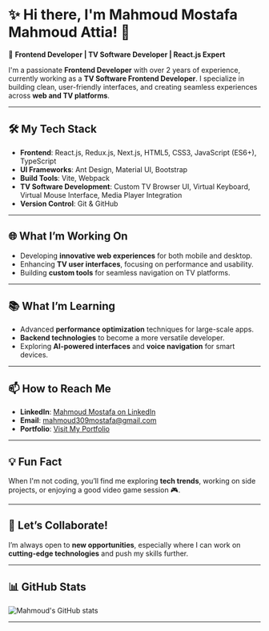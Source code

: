 # ✨ Hi there, I'm Mahmoud Mostafa Mahmoud Attia! 👋

🚀 **Frontend Developer | TV Software Developer | React.js Expert**

I'm a passionate **Frontend Developer** with over 2 years of experience, currently working as a **TV Software Frontend Developer**. I specialize in building clean, user-friendly interfaces, and creating seamless experiences across **web and TV platforms**.

---

## 🛠️ My Tech Stack

- **Frontend**: React.js, Redux.js, Next.js, HTML5, CSS3, JavaScript (ES6+), TypeScript
- **UI Frameworks**: Ant Design, Material UI, Bootstrap
- **Build Tools**: Vite, Webpack
- **TV Software Development**: Custom TV Browser UI, Virtual Keyboard, Virtual Mouse Interface, Media Player Integration
- **Version Control**: Git & GitHub

---

## 🌐 What I’m Working On

- Developing **innovative web experiences** for both mobile and desktop.
- Enhancing **TV user interfaces**, focusing on performance and usability.
- Building **custom tools** for seamless navigation on TV platforms.

---

## 📚 What I’m Learning

- Advanced **performance optimization** techniques for large-scale apps.
- **Backend technologies** to become a more versatile developer.
- Exploring **AI-powered interfaces** and **voice navigation** for smart devices.

---

## 📫 How to Reach Me

- **LinkedIn**: [Mahmoud Mostafa on LinkedIn](https://www.linkedin.com/in/mahmoud-mostafa-35b879216/)
- **Email**: [mahmoud309mostafa@gmail.com](mailto:mahmoud309mostafa@gmail.com)
- **Portfolio**: [Visit My Portfolio](https://newmahmoudportfolio.netlify.app/)

---

## 💡 Fun Fact

When I'm not coding, you’ll find me exploring **tech trends**, working on side projects, or enjoying a good video game session 🎮.

---

## 💬 Let’s Collaborate!

I’m always open to **new opportunities**, especially where I can work on **cutting-edge technologies** and push my skills further.

---

## 📊 GitHub Stats

![Mahmoud's GitHub stats](https://github-readme-stats.vercel.app/api?username=mahmoudjhonny&show_icons=true&theme=radical)

---
